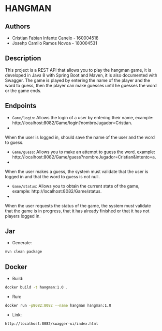 # HANGMAN

## Authors
- Cristian Fabian Infante Canelo - 160004518
- Josehp Camilo Ramos Novoa - 160004531

## Description
This project is a REST API that allows you to play the hangman game, it is developed in Java 8 with Spring Boot and Maven, it is also documented with Swagger. The game is played by entering the name of the player and the word to guess, then the player can make guesses until he guesses the word or the game ends.

## Endpoints
- ```Game/login```: Allows the login of a user by entering their name, example: http://localhost:8082/Game/login?nombreJugador=Cristian.
- 
When the user is logged in, should save the name of the user and the word to guess.
- ```Game/guess```: Allows you to make an attempt to guess the word, example: http://localhost:8082/Game/guess?nombreJugador=Cristian&intento=a.
- 
When the user makes a guess, the system must validate that the user is logged in and that the word to guess is not null.
- ```Game/status```: Allows you to obtain the current state of the game, example: http://localhost:8082/Game/status.
- 
When the user requests the status of the game, the system must validate that the game is in progress, that it has already finished or that it has not players logged in.

## Jar
- Generate: 
```bash
mvn clean package
```

## Docker
- Build: 
```bash
docker build -t hangman:1.0 .
```
- Run: 
```bash
docker run -p8082:8082 --name hangman hangman:1.0
```
- Link: 
```bash 
http://localhost:8082/swagger-ui/index.html
```
